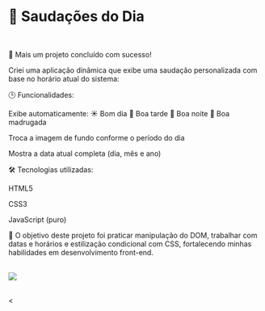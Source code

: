 <h1>🌅 Saudações do Dia</h1>
<br>
<p>🚀 Mais um projeto concluído com sucesso!

Criei uma aplicação dinâmica que exibe uma saudação personalizada com base no horário atual do sistema:

🕒 Funcionalidades:

Exibe automaticamente:
☀️ Bom dia
🌇 Boa tarde
🌙 Boa noite
🌌 Boa madrugada

Troca a imagem de fundo conforme o período do dia

Mostra a data atual completa (dia, mês e ano)

🛠️ Tecnologias utilizadas:

HTML5

CSS3

JavaScript (puro)

🎯 O objetivo deste projeto foi praticar manipulação do DOM, trabalhar com datas e horários e estilização condicional com CSS, fortalecendo minhas habilidades em desenvolvimento front-end.</p>
<br> 
<img src="https://github.com/user-attachments/assets/d5eccc60-b33d-4d0d-a66f-253959e509e2" />

<br>
<

